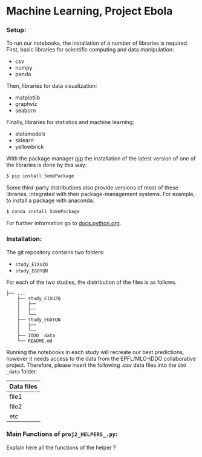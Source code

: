 # Machine Learning, Project Ebola

### Setup:

To run our notebooks, the installation of a number of libraries is required. 
First, basic libraries for scientific computing and data manipulation:
  - csv
  - numpy
  - panda
  
Then, libraries for data visualization:
  - matplotlib
  - graphviz
  - seaborn

Finally, libraries for statistics and machine learning: 
  - statsmodels
  - sklearn
  - yellowbrick
 
With the package manager [pip](https://pip.pypa.io/en/stable/) the installation of the latest version of one of the libraries is done by this way:
```sh
$ pip install SomePackage
```
Some third-party distributions also provide versions of most of these libraries, integrated with their package-management systems. 
For example, to install a package with anaconda:
```sh
$ conda install SomePackage
```
For further information go to  [docs.python.org](https://docs.python.org/fr/3.6/installing/index.html). 

### Installation:

The git repository contains two folders:
- `study_EIXUZQ`
- `study_EGOYQN`

For each of the two studies, the distribution of the files is as follows. 
    
    ├── ...
        ├── study_EIXUZQ                  
        │   ├──   
        │   ├──     
        │   └── 
        ├── study_EGOYQN  
        │   ├── 
        │   └── 
        ├── IDDO _data
        └── README.md
    
Running the notebooks in each study will recreate our best predictions, however it needs access to the data from the EPFL/MLO-IDDO collaborative project.
Therefore, please insert the following .csv data files into the `DDO _data` folder.

| Data files |
| ------ |
| file1 |
| file2 |
| etc |

### Main Functions of `proj2_HELPERS_.py`:

Explain here all the functions of the helper ?



